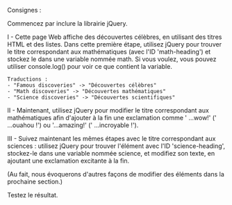 Consignes :

Commencez par inclure la librairie jQuery.

I - Cette page Web affiche des découvertes célèbres, en utilisant des titres HTML et des listes.
Dans cette première étape, utilisez jQuery pour trouver le titre correspondant aux mathématiques
(avec l'ID 'math-heading') et stockez le dans une variable nommée math.
    Si vous voulez, vous pouvez utiliser console.log() pour voir ce que contient la variable.

    Traductions :
    - "Famous discoveries" -> "Découvertes célèbres"
    - "Math discoveries" -> "Découvertes mathématiques"
    - "Science discoveries" -> "Découvertes scientifiques"


II - Maintenant, utilisez jQuery pour modifier le titre correspondant aux mathématiques afin d'ajouter à la fin
une exclamation comme ' ...wow!' (' ...ouahou !') ou '...amazing!' (' ...incroyable !').

III - Suivez maintenant les mêmes étapes avec le titre correspondant aux sciences : utilisez jQuery
pour trouver l'élément avec l'ID 'science-heading', stockez-le dans une variable nommée science,
et modifiez son texte, en ajoutant une exclamation excitante à la fin.


(Au fait, nous évoquerons d'autres façons de modifier des éléments dans la prochaine section.)


Testez le résultat.





